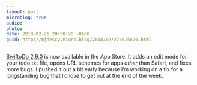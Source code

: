 ```yaml
---
layout: post
microblog: true
audio: 
photo: 
date: 2018-02-26 20:58:20 -0500
guid: http://mjdescy.micro.blog/2018/02/27/015820.html
---
```

[SwiftoDo 2.9.0](https://itunes.apple.com/us/app/swiftodo-task-list-for-todo.txt/id1073798440?ls=1&mt=8) is now available in the App Store. It adds an edit mode for your todo.txt file, opens URL schemes for apps _other_ than Safari, and fixes more bugs. I pushed it out a bit early because I’m working on a fix for a longstanding bug that I’d love to get out at the end of the week.

